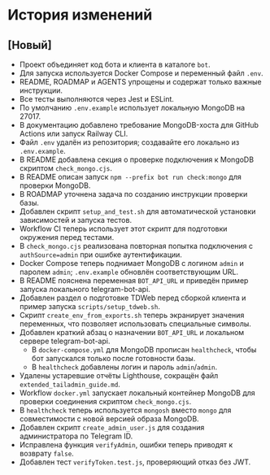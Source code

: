 <!-- Назначение файла: список основных изменений. -->

# История изменений

## [Новый]

- Проект объединяет код бота и клиента в каталоге `bot`.
- Для запуска используется Docker Compose и переменный файл `.env`.
- README, ROADMAP и AGENTS упрощены и содержат только важные инструкции.
- Все тесты выполняются через Jest и ESLint.
- По умолчанию `.env.example` использует локальную MongoDB на 27017.
- В документацию добавлено требование MongoDB-хоста для GitHub Actions или запуск Railway CLI.
- Файл `.env` удалён из репозитория; создавайте его локально из `.env.example`.
- В README добавлена секция о проверке подключения к MongoDB скриптом `check_mongo.cjs`.
- В README описан запуск `npm --prefix bot run check:mongo` для проверки MongoDB.
- В ROADMAP уточнена задача по созданию инструкции проверки базы.
- Добавлен скрипт `setup_and_test.sh` для автоматической установки зависимостей и запуска тестов.
- Workflow CI теперь использует этот скрипт для подготовки окружения перед тестами.
- В `check_mongo.cjs` реализована повторная попытка подключения с `authSource=admin` при ошибке аутентификации.
- Docker Compose теперь поднимает MongoDB с логином `admin` и паролем `admin`;
  `.env.example` обновлён соответствующим URL.
- В README пояснена переменная `BOT_API_URL` и приведён пример запуска
  локального telegram-bot-api.
- Добавлен раздел о подготовке TDWeb перед сборкой клиента и пример запуска
  `scripts/setup_tdweb.sh`.
- Скрипт `create_env_from_exports.sh` теперь экранирует значения переменных, что позволяет использовать специальные символы.
- Добавлен краткий абзац о назначении `BOT_API_URL` и локальном сервере telegram-bot-api.
  - В `docker-compose.yml` для MongoDB прописан `healthcheck`, чтобы бот запускался только после готовности базы.
  - В `healthcheck` добавлены логин и пароль `admin`/`admin`.
- Удалены устаревшие отчёты Lighthouse, сокращён файл `extended_tailadmin_guide.md`.
- Workflow `docker.yml` запускает локальный контейнер MongoDB для проверки
  соединения скриптом `check_mongo.cjs`.
- В `healthcheck` теперь используется `mongosh` вместо `mongo` для совместимости с новой версией образа MongoDB.
- Добавлен скрипт `create_admin_user.js` для создания администратора по Telegram ID.
- Исправлена функция `verifyAdmin`, ошибки теперь приводят к возврату `false`.
- Добавлен тест `verifyToken.test.js`, проверяющий отказ без JWT.
